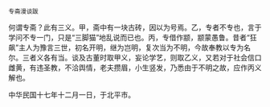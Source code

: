     专斋漫谈跋 

   何谓专斋？此有三义。甲，斋中有一块古砖，因以为号焉。乙，专者不专也，言于学问不专一门，只是“三脚猫”地乱说而已也。丙，专借作颛，颛蒙愚鲁。昔者“狂飙”主人为豫言三世，初名开明，继为岂明，复次当为不明，今故奉教以专为名尔。三者义各有当。谈及古董时取甲义，妄论学艺，则取乙义，又若对于社会信口雌黄，有违圣教，不洽舆情，老夫攒眉，小生竖发，乃悉由于不明之故，应作丙义解也。

   中华民国十七年十二月一日，于北平市。

